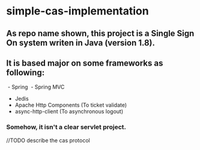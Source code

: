 # simple-cas-implementation

## As repo name shown, this project is a Single Sign On system writen in Java (version 1.8). 

## It is based major on some frameworks as following:

  - Spring
  - Spring MVC
  - Jedis
  - Apache Http Components (To ticket validate)
  - async-http-client (To asynchronous logout)

### Somehow, it isn't a clear servlet project. 

//TODO describe the cas protocol
